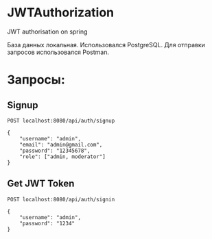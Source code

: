 # JWTAuthorization
JWT authorisation on spring

База данных локальная. Использовался PostgreSQL.
Для отправки запросов использовался Postman.

# Запросы:
## Signup
`POST localhost:8080/api/auth/signup`
```
{
    "username": "admin",
    "email": "admin@gmail.com",
    "password": "12345678",
    "role": ["admin, moderator"]
}
```

## Get JWT Token
`POST localhost:8080/api/auth/signin`
```
{
    "username": "admin",
    "password": "1234"
}
```
